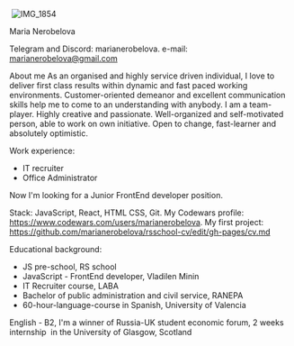  ![IMG_1854](https://user-images.githubusercontent.com/119874475/206442734-e98fa65d-2b1a-47d6-a22f-89308d128982.jpg)

 
 Maria Nerobelova
 
 Telegram and Discord: marianerobelova.
 e-mail: marianerobelova@gmail.com
 
About me
As an organised and highly service driven individual, I love to deliver first class results within dynamic and fast paced working environments. 
Customer-oriented demeanor and excellent communication skills help me to come to an understanding with anybody.
I am a team-player. Highly creative and passionate. Well-organized and self-motivated person, able to work on own initiative. Open to change, fast-learner and absolutely optimistic. 

Work experience:
 - IT recruiter
 - Office Administrator
 
Now I'm looking for a Junior FrontEnd developer position.

Stack: JavaScript, React, HTML CSS, Git.
My Codewars profile: https://www.codewars.com/users/marianerobelova.
My first project: https://github.com/marianerobelova/rsschool-cv/edit/gh-pages/cv.md

Educational background:
- JS pre-school, RS school
- JavaScript - FrontEnd developer, Vladilen Minin
- IT Recruiter course, LABA
- Bachelor of public administration and civil service, RANEPA
- 60-hour-language-course in Spanish, University of Valencia

English - B2, 
I'm a winner of Russia-UK student economic forum, 2 weeks internship  in the University of Glasgow, Scotland
